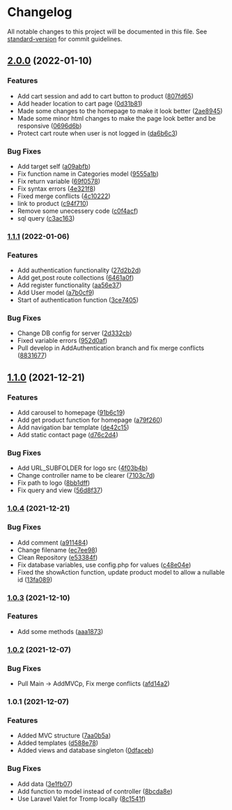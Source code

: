 # Changelog

All notable changes to this project will be documented in this file. See [standard-version](https://github.com/conventional-changelog/standard-version) for commit guidelines.

## [2.0.0](https://github.com/tromphakvoort/WorldWideImporters/compare/v1.1.1...v2.0.0) (2022-01-10)


### Features

* Add cart session and add to cart button to product ([807fd65](https://github.com/tromphakvoort/WorldWideImporters/commit/807fd65680a3ba6cd79164e27afdf18b45fe47ce))
* Add header location to cart page ([0d31b81](https://github.com/tromphakvoort/WorldWideImporters/commit/0d31b8196d21a70f688dcfb6fcd89d3046f9806a))
* Made some changes to the homepage to make it look better ([2ae8945](https://github.com/tromphakvoort/WorldWideImporters/commit/2ae89454e13c484456bccc05c0f269212b265143))
* Made some minor html changes to make the page look better and be responsive ([0696d6b](https://github.com/tromphakvoort/WorldWideImporters/commit/0696d6b4a8da3148a921234cff21e25940731c96))
* Protect cart route when user is not logged in ([da6b6c3](https://github.com/tromphakvoort/WorldWideImporters/commit/da6b6c3385c881806758e910d25b74839c3c879f))


### Bug Fixes

* Add target self ([a09abfb](https://github.com/tromphakvoort/WorldWideImporters/commit/a09abfb00b9877d10d1801a6b847066de34af6c8))
* Fix function name in Categories model ([9555a1b](https://github.com/tromphakvoort/WorldWideImporters/commit/9555a1b300c74cf2e194085a73bbac989af3ac16))
* Fix return variable ([69f0578](https://github.com/tromphakvoort/WorldWideImporters/commit/69f0578786d62bbc708588e2ee5bc680df059e2f))
* Fix syntax errors ([4e321f8](https://github.com/tromphakvoort/WorldWideImporters/commit/4e321f8fff82d0909455cdf8b0265b3398b3f12f))
* Fixed merge conflicts ([4c10222](https://github.com/tromphakvoort/WorldWideImporters/commit/4c1022200e227647a31f725f0124e483d1ca2482))
* link to product ([c94f710](https://github.com/tromphakvoort/WorldWideImporters/commit/c94f7108f53d4290f68a459f727e74d4998f6b70))
* Remove some unecessery code ([c0f4acf](https://github.com/tromphakvoort/WorldWideImporters/commit/c0f4acff7a20a122c10b8a922d22b32c3cebbb2e))
* sql query ([c3ac163](https://github.com/tromphakvoort/WorldWideImporters/commit/c3ac163773cc8c7537f3220ffc3f5fc9f0b352cf))

### [1.1.1](https://github.com/tromphakvoort/WorldWideImporters/compare/v1.1.0...v1.1.1) (2022-01-06)


### Features

* Add authentication functionality ([27d2b2d](https://github.com/tromphakvoort/WorldWideImporters/commit/27d2b2d04bc4acf00ff311434cba9fc0b8919e45))
* Add get,post route collections ([6461a0f](https://github.com/tromphakvoort/WorldWideImporters/commit/6461a0f6ed15163470ffa3a420dc9c0690fca607))
* Add register functionality ([aa56e37](https://github.com/tromphakvoort/WorldWideImporters/commit/aa56e37001dd83b05060a138cafad1301faa4cf0))
* Add User model ([a7b0cf9](https://github.com/tromphakvoort/WorldWideImporters/commit/a7b0cf9568cbec1ccfcfbf2857aaf08570e0105d))
* Start of authentication function ([3ce7405](https://github.com/tromphakvoort/WorldWideImporters/commit/3ce7405ff88fe11084c0aa2f91acfbbe07f278e6))


### Bug Fixes

* Change DB config for server ([2d332cb](https://github.com/tromphakvoort/WorldWideImporters/commit/2d332cb1228b0cfbaa137ddc40ad40d657082025))
* Fixed variable errors ([952d0af](https://github.com/tromphakvoort/WorldWideImporters/commit/952d0afddc576734b8fc5a88d3c775f63fe8b947))
* Pull develop in AddAuthentication branch and fix merge conflicts ([8831677](https://github.com/tromphakvoort/WorldWideImporters/commit/883167793d51cbab48d11ae21742069f3b541f1d))

## [1.1.0](https://github.com/tromphakvoort/WorldWideImporters/compare/v1.0.4...v1.1.0) (2021-12-21)


### Features

* Add carousel to homepage ([91b6c19](https://github.com/tromphakvoort/WorldWideImporters/commit/91b6c1944449d72d680cf3cccbcd3c337f763ff9))
* Add get product function for homepage ([a79f260](https://github.com/tromphakvoort/WorldWideImporters/commit/a79f26037d349bca843dc82b2ea127c08704fdb5))
* Add navigation bar template ([de42c15](https://github.com/tromphakvoort/WorldWideImporters/commit/de42c153f13687e338e8d6a76794d2461c24a9f3))
* Add static contact page ([d76c2d4](https://github.com/tromphakvoort/WorldWideImporters/commit/d76c2d433e69605eec0a5c7619f6a2ad0a8be937))


### Bug Fixes

* Add URL_SUBFOLDER for logo src ([4f03b4b](https://github.com/tromphakvoort/WorldWideImporters/commit/4f03b4b63fc7c0452f7b88b7474f37cf6d6133fe))
* Change controller name to be clearer ([7103c7d](https://github.com/tromphakvoort/WorldWideImporters/commit/7103c7d10aaefdf6d91a0c167527bb612356d2eb))
* Fix path to logo ([8bb1dff](https://github.com/tromphakvoort/WorldWideImporters/commit/8bb1dffd9fd57cf3ee14170d3523464409ba18e4))
* Fix query and view ([56d8f37](https://github.com/tromphakvoort/WorldWideImporters/commit/56d8f37904f49e57b5f73f53a687c3db29506e1d))

### [1.0.4](https://github.com/tromphakvoort/WorldWideImporters/compare/v1.0.3...v1.0.4) (2021-12-21)


### Bug Fixes

* Add comment ([a911484](https://github.com/tromphakvoort/WorldWideImporters/commit/a911484192885cfd93a17306d2de50c57cf9d778))
* Change filename ([ec7ee98](https://github.com/tromphakvoort/WorldWideImporters/commit/ec7ee98b10f3bf36362703ebedb6833c72ebbea8))
* Clean Repository ([e53384f](https://github.com/tromphakvoort/WorldWideImporters/commit/e53384f42ab8eee21ebb26257c6bab7b79c07cdb))
* Fix database variables, use config.php for values ([c48e04e](https://github.com/tromphakvoort/WorldWideImporters/commit/c48e04ead75c2ac97213d4cc23c449675c113335))
* Fixed the showAction function, update product model to allow a nullable id ([13fa089](https://github.com/tromphakvoort/WorldWideImporters/commit/13fa089ffb9e777d09c72592da41d09ea778238e))

### [1.0.3](https://github.com/tromphakvoort/WorldWideImporters/compare/v1.0.2...v1.0.3) (2021-12-10)


### Features

* Add some methods ([aaa1873](https://github.com/tromphakvoort/WorldWideImporters/commit/aaa1873e0df61c6d6abe80a21fa204fc051c6a19))

### [1.0.2](https://github.com/tromphakvoort/WorldWideImporters/compare/v1.0.1...v1.0.2) (2021-12-07)


### Bug Fixes

* Pull Main -> AddMVCp, Fix merge conflicts ([afd14a2](https://github.com/tromphakvoort/WorldWideImporters/commit/afd14a22ab6b39bdb8f1ff62503d03f23d77be86))

### 1.0.1 (2021-12-07)


### Features

* Added MVC structure ([7aa0b5a](https://github.com/tromphakvoort/WorldWideImporters/commit/7aa0b5acff7ce3925c9b876ee62ae549e31922e8))
* Added templates ([d588e78](https://github.com/tromphakvoort/WorldWideImporters/commit/d588e7871a78643569dcfac5e9111ca6f98eb9c7))
* Added views and database singleton ([0dfaceb](https://github.com/tromphakvoort/WorldWideImporters/commit/0dfaceb3ed5f91eaa79cf4a654d68b9c6929163d))


### Bug Fixes

* Add data ([3e1fb07](https://github.com/tromphakvoort/WorldWideImporters/commit/3e1fb07db22dc0d9cc09acdf4f2db4ef640146ca))
* Add function to model instead of controller ([8bcda8e](https://github.com/tromphakvoort/WorldWideImporters/commit/8bcda8eb623b7676a9ba90653fd03bcaa4677d8a))
* Use Laravel Valet for Tromp locally ([8c1541f](https://github.com/tromphakvoort/WorldWideImporters/commit/8c1541fe6eef44e1e576ae0719bc5bf9a88e468f))
